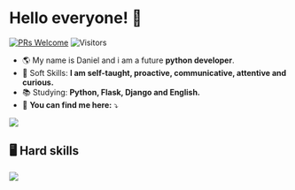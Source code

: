# Hello everyone! 👋 
  [![PRs Welcome](https://img.shields.io/badge/PRs-welcome-blue.svg?style=flat&amp;logo=github)](https://github.com/danielsoares13) <img alt="Visitors" src="https://komarev.com/ghpvc/?username=danielsoares13&amp;style=flat&amp;labelColor=black&amp;logo=github&amp;label=PROFILE+VIEWS&amp;color=blue" /> 
  
  - 🌎 My name is Daniel and i am a future **python developer**. 
  - 🧬 Soft Skills: **I am self-taught, proactive, communicative, attentive and curious.** 
  - 📚 Studying: **Python, Flask, Django and English.** 
  - 📧 **You can find me here:** ⤵️

<p><a href="https://www.linkedin.com/in/daniel-soares-380892231/" target="_blank"><img src="https://img.shields.io/badge/-LinkedIn-%230077B5?style=for-the-badge&amp;logo=linkedin&amp;logoColor=white" /> </a></p>

<h2>🖥️ Hard skills</h2>

<p><img src="https://img.shields.io/badge/python-white?logo=Python&amp;logoColor=green=for-the-badge%22" /></p>

